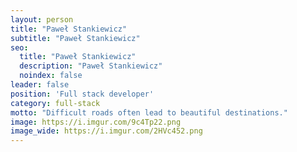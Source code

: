 ```yaml
---
layout: person
title: "Paweł Stankiewicz"
subtitle: "Paweł Stankiewicz"
seo:
  title: "Paweł Stankiewicz"
  description: "Paweł Stankiewicz"
  noindex: false
leader: false
position: 'Full stack developer'
category: full-stack
motto: "Difficult roads often lead to beautiful destinations."
image: https://i.imgur.com/9c4Tp22.png
image_wide: https://i.imgur.com/2HVc452.png
---
```

